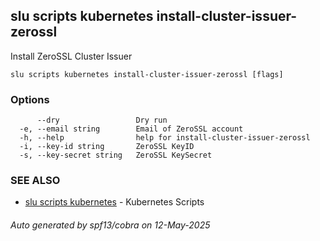 ## slu scripts kubernetes install-cluster-issuer-zerossl

Install ZeroSSL Cluster Issuer

```
slu scripts kubernetes install-cluster-issuer-zerossl [flags]
```

### Options

```
      --dry                 Dry run
  -e, --email string        Email of ZeroSSL account
  -h, --help                help for install-cluster-issuer-zerossl
  -i, --key-id string       ZeroSSL KeyID
  -s, --key-secret string   ZeroSSL KeySecret
```

### SEE ALSO

* [slu scripts kubernetes](slu_scripts_kubernetes.md)	 - Kubernetes Scripts

###### Auto generated by spf13/cobra on 12-May-2025
